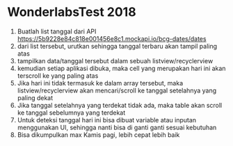 # WonderlabsTest 2018

1. Buatlah list tanggal dari API https://5b9228e84c818e001456e8c1.mockapi.io/bcg-dates/dates 
2. dari list tersebut, urutkan sehingga tanggal terbaru akan tampil paling atas 
3. tampilkan data/tanggal tersebut dalam sebuah listview/recyclerview  
4. kemudian setiap aplikasi dibuka, maka cell yang merupakan hari ini akan terscroll ke yang paling atas 
5. Jika hari ini tidak termasuk ke dalam array tersebut, maka listview/recyclerview akan mencari/scroll ke tanggal setelahnya yang paling dekat 
6. Jika tanggal setelahnya yang terdekat tidak ada, maka table akan scroll ke tanggal sebelumnya yang terdekat 
7. Untuk deteksi tanggal hari ini bisa dibuat variable atau inputan menggunakan UI, sehingga nanti bisa di ganti ganti sesuai kebutuhan 
8. Bisa dikumpulkan max Kamis pagi, lebih cepat lebih baik
